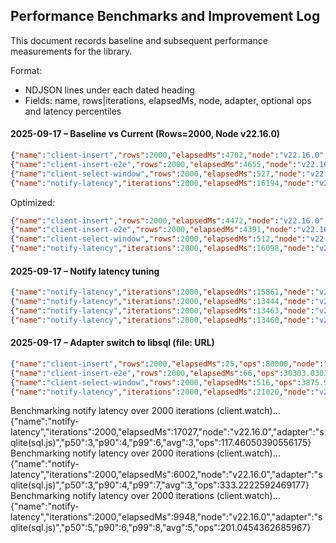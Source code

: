 ## Performance Benchmarks and Improvement Log

This document records baseline and subsequent performance measurements for the library.

Format:
- NDJSON lines under each dated heading
- Fields: name, rows|iterations, elapsedMs, node, adapter, optional ops and latency percentiles

#### 2025-09-17 – Baseline vs Current (Rows=2000, Node v22.16.0)
```json
{"name":"client-insert","rows":2000,"elapsedMs":4702,"node":"v22.16.0","adapter":"sqlite(sql.js)"}
{"name":"client-insert-e2e","rows":2000,"elapsedMs":4655,"node":"v22.16.0","adapter":"sqlite(sql.js)"}
{"name":"client-select-window","rows":2000,"elapsedMs":527,"node":"v22.16.0","adapter":"sqlite(sql.js)"}
{"name":"notify-latency","iterations":2000,"elapsedMs":16194,"node":"v22.16.0","adapter":"sqlite(sql.js)","p50":3,"p90":4,"p99":6,"avg":3}
```

Optimized:
```json
{"name":"client-insert","rows":2000,"elapsedMs":4472,"node":"v22.16.0","adapter":"sqlite(sql.js)"}
{"name":"client-insert-e2e","rows":2000,"elapsedMs":4391,"node":"v22.16.0","adapter":"sqlite(sql.js)"}
{"name":"client-select-window","rows":2000,"elapsedMs":512,"node":"v22.16.0","adapter":"sqlite(sql.js)"}
{"name":"notify-latency","iterations":2000,"elapsedMs":16098,"node":"v22.16.0","adapter":"sqlite(sql.js)","p50":3,"p90":4,"p99":5,"avg":3,"ops":124.2575894236216}
```

#### 2025-09-17 – Notify latency tuning
```json
{"name":"notify-latency","iterations":2000,"elapsedMs":15861,"node":"v22.16.0","adapter":"sqlite(sql.js)","p50":3,"p90":4,"p99":5,"avg":3,"ops":126.09545425887396}
{"name":"notify-latency","iterations":2000,"elapsedMs":13444,"node":"v22.16.0","adapter":"sqlite(sql.js)","p50":1,"p90":2,"p99":3,"avg":1,"ops":148.76524843796489}
{"name":"notify-latency","iterations":2000,"elapsedMs":13463,"node":"v22.16.0","adapter":"sqlite(sql.js)","p50":1,"p90":2,"p99":4,"avg":1,"ops":148.55529971031717}
{"name":"notify-latency","iterations":2000,"elapsedMs":13460,"node":"v22.16.0","adapter":"sqlite(sql.js)","p50":1,"p90":2,"p99":4,"avg":1,"ops":148.58841010401187}
```

#### 2025-09-17 – Adapter switch to libsql (file: URL)
```json
{"name":"client-insert","rows":2000,"elapsedMs":25,"ops":80000,"node":"v22.16.0","adapter":"libsql(file)"}
{"name":"client-insert-e2e","rows":2000,"elapsedMs":66,"ops":30303.0303030303,"node":"v22.16.0","adapter":"libsql(file)"}
{"name":"client-select-window","rows":2000,"elapsedMs":516,"ops":3875.968992248062,"node":"v22.16.0","adapter":"libsql(file)"}
{"name":"notify-latency","iterations":2000,"elapsedMs":21020,"node":"v22.16.0","adapter":"libsql(file)","p50":5,"p90":7,"p99":9,"avg":5,"ops":95.14747859181732}
```

Benchmarking notify latency over 2000 iterations (client.watch)...
{"name":"notify-latency","iterations":2000,"elapsedMs":17027,"node":"v22.16.0","adapter":"sqlite(sql.js)","p50":3,"p90":4,"p99":6,"avg":3,"ops":117.46050390556175}
Benchmarking notify latency over 2000 iterations (client.watch)...
{"name":"notify-latency","iterations":2000,"elapsedMs":6002,"node":"v22.16.0","adapter":"sqlite(sql.js)","p50":3,"p90":4,"p99":7,"avg":3,"ops":333.2222592469177}
Benchmarking notify latency over 2000 iterations (client.watch)...
{"name":"notify-latency","iterations":2000,"elapsedMs":9948,"node":"v22.16.0","adapter":"sqlite(sql.js)","p50":5,"p90":6,"p99":8,"avg":5,"ops":201.0454362685967}
